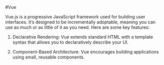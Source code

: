 #Vue

Vue.js is a progressive JavaScript framework used for building user interfaces. It’s designed to be incrementally adoptable, meaning you can use as much or as little of it as you need. Here are some key features:

1. Declarative Rendering: Vue extends standard HTML with a template syntax that allows you to declaratively describe your UI.

2. Component-Based Architecture: Vue encourages building applications using small, reusable components.